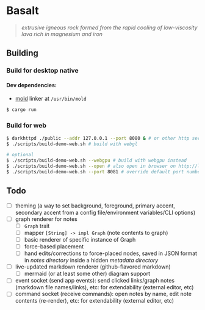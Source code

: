 # Basalt

> *extrusive igneous rock formed from the rapid cooling of low-viscosity lava rich in magnesium and iron*

## Building

### Build for desktop native

#### Dev dependencies: 

- [mold](https://github.com/rui314/mold) linker at `/usr/bin/mold`
```bash
$ cargo run
```
### Build for web
```bash
$ darkhttpd ./public --addr 127.0.0.1 --port 8080 & # or other http server that can host files from directory
$ ./scripts/build-demo-web.sh # build with webgl

# optional
$ ./scripts/build-demo-web.sh --webgpu # build with webgpu instead
$ ./scripts/build-demo-web.sh --open # also open in browser on http://localhost:8080 automatically
$ ./scripts/build-demo-web.sh --port 8081 # override default port number
```
## Todo

- [ ] theming (a way to set background, foreground, primary accent, secondary accent from a config file/environment variables/CLI options)
- [ ] graph renderer for notes
    - [ ] `Graph` trait
    - [ ] mapper `[String] -> impl Graph` (note contents to graph)
    - [ ] basic renderer of specific instance of Graph
    - [ ] force-based placement
    - [ ] hand edits/corrections to force-placed nodes, saved in JSON format in *notes directory* inside a hidden *metadata directory*
- [ ] live-updated markdown renderer (github-flavored markdown)
    - [ ] mermaid (or at least some other) diagram support
- [ ] event socket (send app events): send clicked links/graph notes (markdown file names/links), etc: for extendability (external editor, etc)
- [ ] command socket (receive commands): open notes by name, edit note contents (re-render), etc: for extendability (external editor, etc)
